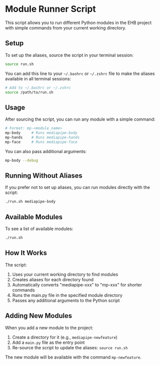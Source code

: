 # Module Runner Script

This script allows you to run different Python modules in the EHB project with simple commands from your current working directory.

## Setup

To set up the aliases, source the script in your terminal session:

```bash
source run.sh
```

You can add this line to your `~/.bashrc` or `~/.zshrc` file to make the aliases available in all terminal sessions:

```bash
# Add to ~/.bashrc or ~/.zshrc
source /path/to/run.sh
```

## Usage

After sourcing the script, you can run any module with a simple command:

```bash
# Format: mp-<module_name>
mp-body     # Runs mediapipe-body
mp-hands    # Runs mediapipe-hands
mp-face     # Runs mediapipe-face
```

You can also pass additional arguments:

```bash
mp-body --debug
```

## Running Without Aliases

If you prefer not to set up aliases, you can run modules directly with the script:

```bash
./run.sh mediapipe-body
```

## Available Modules

To see a list of available modules:

```bash
./run.sh
```

## How It Works

The script:

1. Uses your current working directory to find modules
2. Creates aliases for each directory found
3. Automatically converts "mediapipe-xxx" to "mp-xxx" for shorter commands
4. Runs the main.py file in the specified module directory
5. Passes any additional arguments to the Python script

## Adding New Modules

When you add a new module to the project:

1. Create a directory for it (e.g., `mediapipe-newfeature`)
2. Add a `main.py` file as the entry point
3. Re-source the script to update the aliases: `source run.sh`

The new module will be available with the command `mp-newfeature`.
